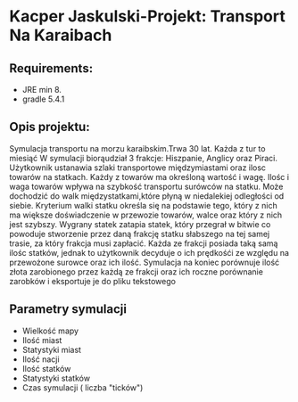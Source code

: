 # Kacper Jaskulski-Projekt: Transport Na Karaibach
## Requirements:
* JRE min 8.
* gradle 5.4.1

## Opis projektu:
Symulacja transportu na morzu karaibskim.Trwa 30 lat. Każda z tur to miesiąć W symulacji biorąudział 3 frakcje: Hiszpanie, Anglicy oraz Piraci. Użytkownik ustanawia szlaki transportowe międzymiastami oraz ilosc towarów na statkach. Każdy z towarów ma określoną wartość i wagę. Ilośc i waga towarów wpływa na szybkość transportu surówców na statku. Może dochodzić do walk międzystatkami,które płyną w niedalekiej odległości od siebie. Kryterium walki statku określa się na podstawie tego, który z nich ma większe doświadczenie w przewozie towarów, walce oraz który z nich jest szybszy. Wygrany statek zatapia statek, który przegrał w bitwie co powoduje stworzenie przez daną frakcję statku słabszego na tej samej trasie, za który frakcja musi zapłacić. Każda ze frakcji posiada taką samą ilośc statków, jednak to użytkownik decyduje o ich prędkośći ze względu na przewożone surowce oraz ich ilość. Symulacja na koniec porównuje ilość złota zarobionego przez każdą ze frakcji oraz ich roczne porównanie  zarobków i eksportuje je do pliku tekstowego
## Parametry symulacji
* Wielkość mapy
* Ilość miast
* Statystyki miast
* Ilość nacji
* Ilość statków
* Statystyki statków
* Czas symulacji ( liczba "ticków")

